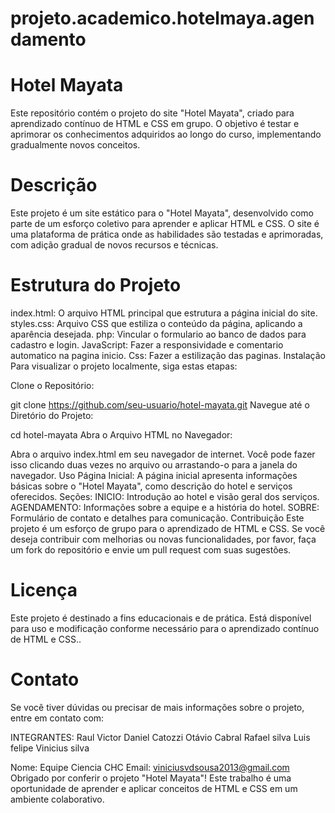 # projeto.academico.hotelmaya.agendamento
# Hotel Mayata
Este repositório contém o projeto do site "Hotel Mayata", criado para aprendizado contínuo de HTML e CSS em grupo. O objetivo é testar e aprimorar os conhecimentos adquiridos ao longo do curso, implementando gradualmente novos conceitos.

# Descrição
Este projeto é um site estático para o "Hotel Mayata", desenvolvido como parte de um esforço coletivo para aprender e aplicar HTML e CSS. O site é uma plataforma de prática onde as habilidades são testadas e aprimoradas, com adição gradual de novos recursos e técnicas.

# Estrutura do Projeto
index.html: O arquivo HTML principal que estrutura a página inicial do site.
styles.css: Arquivo CSS que estiliza o conteúdo da página, aplicando a aparência desejada.
php: Vincular o formulario ao banco de dados para cadastro e login.
JavaScript: Fazer a responsividade e comentario automatico na pagina inicio.
Css: Fazer a estilização das paginas.
Instalação
Para visualizar o projeto localmente, siga estas etapas:

Clone o Repositório:

git clone https://github.com/seu-usuario/hotel-mayata.git
Navegue até o Diretório do Projeto:

cd hotel-mayata
Abra o Arquivo HTML no Navegador:

Abra o arquivo index.html em seu navegador de internet. Você pode fazer isso clicando duas vezes no arquivo ou arrastando-o para a janela do navegador.
Uso
Página Inicial: A página inicial apresenta informações básicas sobre o "Hotel Mayata", como descrição do hotel e serviços oferecidos.
Seções:
INICIO: Introdução ao hotel e visão geral dos serviços.
AGENDAMENTO: Informações sobre a equipe e a história do hotel.
SOBRE: Formulário de contato e detalhes para comunicação.
Contribuição
Este projeto é um esforço de grupo para o aprendizado de HTML e CSS. Se você deseja contribuir com melhorias ou novas funcionalidades, por favor, faça um fork do repositório e envie um pull request com suas sugestões.

# Licença
Este projeto é destinado a fins educacionais e de prática. Está disponível para uso e modificação conforme necessário para o aprendizado contínuo de HTML e CSS..

# Contato
Se você tiver dúvidas ou precisar de mais informações sobre o projeto, entre em contato com:

INTEGRANTES: Raul Victor Daniel Catozzi Otávio Cabral Rafael silva Luis felipe Vinicius silva

Nome: Equipe Ciencia CHC
Email: viniciusvdsousa2013@gmail.com
Obrigado por conferir o projeto "Hotel Mayata"! Este trabalho é uma oportunidade de aprender e aplicar conceitos de HTML e CSS em um ambiente colaborativo.
